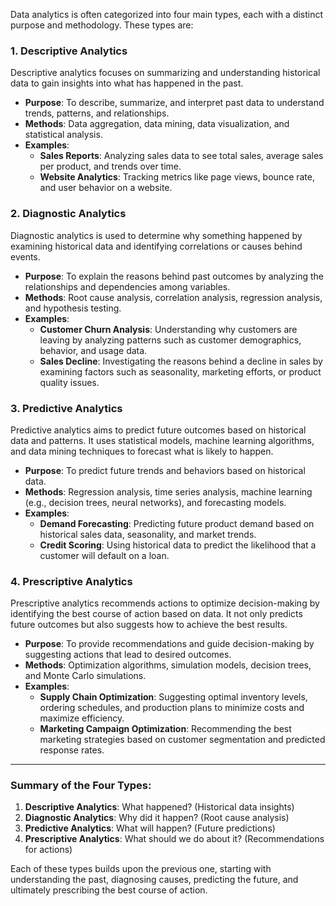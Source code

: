 Data analytics is often categorized into four main types, each with a distinct purpose and methodology. These types are:

### 1. **Descriptive Analytics**

Descriptive analytics focuses on summarizing and understanding historical data to gain insights into what has happened in the past.

- **Purpose**: To describe, summarize, and interpret past data to understand trends, patterns, and relationships.
- **Methods**: Data aggregation, data mining, data visualization, and statistical analysis.
- **Examples**:
    - **Sales Reports**: Analyzing sales data to see total sales, average sales per product, and trends over time.
    - **Website Analytics**: Tracking metrics like page views, bounce rate, and user behavior on a website.

### 2. **Diagnostic Analytics**

Diagnostic analytics is used to determine why something happened by examining historical data and identifying correlations or causes behind events.

- **Purpose**: To explain the reasons behind past outcomes by analyzing the relationships and dependencies among variables.
- **Methods**: Root cause analysis, correlation analysis, regression analysis, and hypothesis testing.
- **Examples**:
    - **Customer Churn Analysis**: Understanding why customers are leaving by analyzing patterns such as customer demographics, behavior, and usage data.
    - **Sales Decline**: Investigating the reasons behind a decline in sales by examining factors such as seasonality, marketing efforts, or product quality issues.

### 3. **Predictive Analytics**

Predictive analytics aims to predict future outcomes based on historical data and patterns. It uses statistical models, machine learning algorithms, and data mining techniques to forecast what is likely to happen.

- **Purpose**: To predict future trends and behaviors based on historical data.
- **Methods**: Regression analysis, time series analysis, machine learning (e.g., decision trees, neural networks), and forecasting models.
- **Examples**:
    - **Demand Forecasting**: Predicting future product demand based on historical sales data, seasonality, and market trends.
    - **Credit Scoring**: Using historical data to predict the likelihood that a customer will default on a loan.

### 4. **Prescriptive Analytics**

Prescriptive analytics recommends actions to optimize decision-making by identifying the best course of action based on data. It not only predicts future outcomes but also suggests how to achieve the best results.

- **Purpose**: To provide recommendations and guide decision-making by suggesting actions that lead to desired outcomes.
- **Methods**: Optimization algorithms, simulation models, decision trees, and Monte Carlo simulations.
- **Examples**:
    - **Supply Chain Optimization**: Suggesting optimal inventory levels, ordering schedules, and production plans to minimize costs and maximize efficiency.
    - **Marketing Campaign Optimization**: Recommending the best marketing strategies based on customer segmentation and predicted response rates.

---

### Summary of the Four Types:

1. **Descriptive Analytics**: What happened? (Historical data insights)
2. **Diagnostic Analytics**: Why did it happen? (Root cause analysis)
3. **Predictive Analytics**: What will happen? (Future predictions)
4. **Prescriptive Analytics**: What should we do about it? (Recommendations for actions)

Each of these types builds upon the previous one, starting with understanding the past, diagnosing causes, predicting the future, and ultimately prescribing the best course of action.